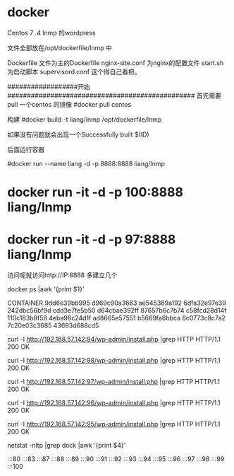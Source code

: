 # docker
Centos 7 .4 lnmp 的wordpress

文件全部放在/opt/dockerfile/lnmp 中

Dockerfile 文件为主的Dockerfile 
nginx-site.conf 为nginx的配置文件
start.sh  为启动脚本
supervisord.conf 这个得自己看把。



##################开始################################################
首先需要pull 一个centos 的镜像
#docker pull centos

构建
#docker build -t  liang/lnmp /opt/dockerfile/lnmp

如果没有问题就会出现一个Successfully built $(ID)

后面运行容器

#docker run --name liang -d -p 8888:8888 liang/lnmp
# docker run -it -d -p 100:8888 liang/lnmp
# docker run -it -d -p 97:8888 liang/lnmp


访问呢就访问http://IP:8888
多建立几个

docker ps |awk '{print $1}'


CONTAINER
9dd6e39bb995
d969c90a3663
ae545369a192
6dfa32e97e39
242dbc56bf9d
cdd3e7fe5b50
d64cbae392ff
87657b6c7b74
c58fcd28d14f
110c183b8f58
4eba98c24d1f
ad8665e57551
b5669fa6bbca
8c0773c8c7a2
7c20e03c3685
43693d688cd5

curl -I http://192.168.57.142:94/wp-admin/install.php |grep HTTP 
HTTP/1.1 200 OK

curl -I http://192.168.57.142:98/wp-admin/install.php |grep HTTP 
HTTP/1.1 200 OK

curl -I http://192.168.57.142:97/wp-admin/install.php |grep HTTP 
HTTP/1.1 200 OK

curl -I http://192.168.57.142:96/wp-admin/install.php |grep HTTP 
HTTP/1.1 200 OK

curl -I http://192.168.57.142:95/wp-admin/install.php |grep HTTP 
HTTP/1.1 200 OK


netstat -nltp |grep dock |awk '{print $4}'




:::80
:::83
:::87
:::88
:::89
:::90
:::91
:::92
:::93
:::94
:::95
:::96
:::97
:::98
:::99
:::100

